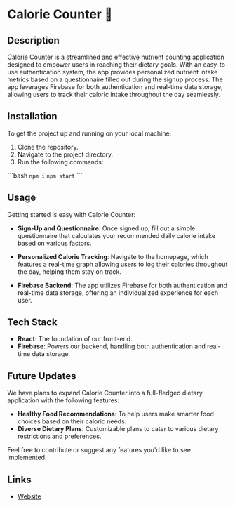 # Calorie Counter 🍏

## Description

Calorie Counter is a streamlined and effective nutrient counting application designed to empower users in reaching their dietary goals. With an easy-to-use authentication system, the app provides personalized nutrient intake metrics based on a questionnaire filled out during the signup process. The app leverages Firebase for both authentication and real-time data storage, allowing users to track their caloric intake throughout the day seamlessly.

## Installation

To get the project up and running on your local machine:

1. Clone the repository.
2. Navigate to the project directory.
3. Run the following commands:

\```bash
`npm i`
`npm start`
\```

## Usage

Getting started is easy with Calorie Counter:

- **Sign-Up and Questionnaire**: Once signed up, fill out a simple questionnaire that calculates your recommended daily calorie intake based on various factors.
- **Personalized Calorie Tracking**: Navigate to the homepage, which features a real-time graph allowing users to log their calories throughout the day, helping them stay on track.

- **Firebase Backend**: The app utilizes Firebase for both authentication and real-time data storage, offering an individualized experience for each user.

## Tech Stack

- **React**: The foundation of our front-end.
- **Firebase**: Powers our backend, handling both authentication and real-time data storage.

## Future Updates

We have plans to expand Calorie Counter into a full-fledged dietary application with the following features:

- **Healthy Food Recommendations**: To help users make smarter food choices based on their caloric needs.
- **Diverse Dietary Plans**: Customizable plans to cater to various dietary restrictions and preferences.

Feel free to contribute or suggest any features you'd like to see implemented.

## Links

- [Website](https://www.johnscaloriecounter.com/)
